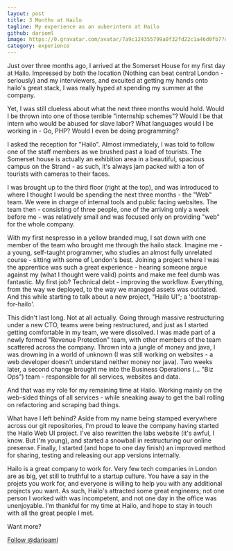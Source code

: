 ```yaml
---
layout: post
title: 3 Months at Hailo
tagline: My experience as an uuberintern at Hailo
github: darioml
image: https://0.gravatar.com/avatar/7a9c124355799a0f32fd22c1a46d0fb7?d=https%3A%2F%2Fidenticons.github.com%2Fdbc04841538ba5be0e1da58be792a4cf.png
category: experience
---
```


Just over three months ago, I arrived at the Somerset House for my first day at Hailo. Impressed by both the location (Nothing can beat central London - seriously) and my interviewers, and excuited at getting my hands onto hailo's great stack, I was really hyped at spending my summer at the company.

Yet, I was still clueless about what the next three months would hold. Would I be thrown into one of those terrible "internship schemes"? Would I be that intern who would be abused for slave labor? What languages would I be working in - Go, PHP? Would I even be doing programming? 

I asked the reception for "Hailo". Almost immediately, I was told to follow one of the staff members as we brushed past a load of tourists. The Somerset house is actually an exhibition area in a beautiful, spacious campus on the Strand - as such, it's always jam packed with a ton of tourists with cameras to their faces.

I was brought up to the third floor (right at the top), and was introduced to where I thought I would be spending the next three months - the "Web" team. We were in charge of internal tools and public facing websites. The team then - consisting of three people, one of the arriving only a week before me - was relatively small and was focused only on providing "web" for the whole company.

With my first nespresso in a yellow branded mug, I sat down with one member of the team who brought me through the hailo stack. Imagine me - a young, self-taught programmer, who studies an almost fully unrelated course - sitting with some of London's best. Joining a project where I was the apprentice was such a great experience - hearing someone argue against my (what I thought were valid) points and make me feel dumb was fantastic. My first job? Technical debt - improving the workflow. Everything, from the way we deployed, to the way we managed assets was outdated. And this while starting to talk about a new project, "Hailo UI"; a 'bootstrap-for-hailo'.

This didn't last long. Not at all actually. Going through massive restructuring under a new CTO, teams were being restructured, and just as I started getting comfortable in my team, we were dissolved. I was made part of a newly formed "Revenue Protection" team, with other members of the team scattered across the company. Thrown into a jungle of money and java, I was drowning in a world of unknown (I was still working on websites - a web developer doesn't understand neither money nor java). Two weeks later, a second change brought me into the Business Operations (... "Biz Ops") team - responsible for all services, websites and data.

And that was my role for my remaining time at Hailo. Working mainly on the web-sided things of all services - while sneaking away to get the ball rolling on refactoring and scraping bad things.

What have I left behind? Aside from my name being stamped everywhere across our git repositories, I'm proud to leave the company having started the Hailo Web UI project. I've also rewritten the labs website (it's awful, I know. But I'm young), and started a snowball in restructuring our online presense. Finally, I started (and hope to one day finish) an improved method for sharing, testing and releasing our app versions internally.

Hailo is a great company to work for. Very few tech companies in London are as big, yet still to truthful to a startup culture. You have a say in the projets you work for, and everyone is willing to help you with any additional projects you want. As such, Hailo's attracted some great engineers; not one person I worked with was incompetent, and not one day in the office was unenjoyable.
I'm thankful for my time at Hailo, and hope to stay in touch with all the great people I met.

Want more?

<a href="https://twitter.com/darioaml" class="twitter-follow-button" data-show-count="false" data-size="large" data-dnt="true">Follow @darioaml</a>
<script>!function(d,s,id){var js,fjs=d.getElementsByTagName(s)[0],p=/^http:/.test(d.location)?'http':'https';if(!d.getElementById(id)){js=d.createElement(s);js.id=id;js.src=p+'://platform.twitter.com/widgets.js';fjs.parentNode.insertBefore(js,fjs);}}(document, 'script', 'twitter-wjs');</script>